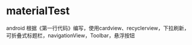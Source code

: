 # materialTest
android
根据《第一行代码》编写，使用cardview、recyclerview，下拉刷新，可折叠式标题栏，navigationView，Toolbar，悬浮按钮

